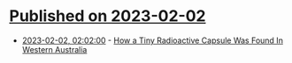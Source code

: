 # [Published on 2023-02-02](index.md)

* [2023-02-02, 02:02:00](https://slashdot.org/story/23/02/01/2328245/how-a-tiny-radioactive-capsule-was-found-in-western-australia?utm_source=rss1.0mainlinkanon&utm_medium=feed) - [How a Tiny Radioactive Capsule Was Found In Western Australia](https://slashdot.org/story/23/02/01/2328245/how-a-tiny-radioactive-capsule-was-found-in-western-australia?utm_source=rss1.0mainlinkanon&utm_medium=feed)
